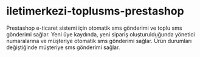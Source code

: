 # iletimerkezi-toplusms-prestashop
Prestashop e-ticaret sistemi için otomatik sms gönderimi ve toplu sms gönderimi sağlar.
Yeni üye kaydında, yeni sipariş oluşturulduğunda yönetici numaralarına ve müşteriye otomatik sms gönderimi sağlar.
Ürün durumları değiştiğinde müşteriye sms gönderimi sağlar. 
